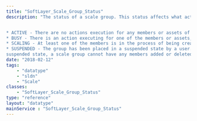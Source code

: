 ```yaml
---
title: "SoftLayer_Scale_Group_Status"
description: "The status of a scale group. This status affects what actions can occur on a group. The values can be: 


* ACTIVE - There are no actions execution for any members or assets of any type.
* BUSY - There is an action executing for one of the members or assets, but that action is not a scaling action.
* SCALING - At least one of the members is in the process of being created or destroyed.
* SUSPENDED - The group has been placed in a suspended state by a user. It may only be resumed by a user. While in a
suspended state, a scale group cannot have any members added or deleted, or change settings of that group that would invoke such an action. "
date: "2018-02-12"
tags:
    - "datatype"
    - "sldn"
    - "Scale"
classes:
    - "SoftLayer_Scale_Group_Status"
type: "reference"
layout: "datatype"
mainService : "SoftLayer_Scale_Group_Status"
---
```

